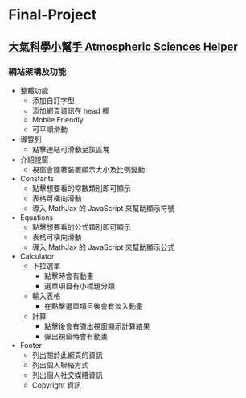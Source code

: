 # Final-Project

## [大氣科學小幫手 Atmospheric Sciences Helper](https://tcntp.github.io/final-project/index.html)

### 網站架構及功能
 - 整體功能
   + 添加自訂字型
   + 添加網頁資訊在 head 裡
   + Mobile Friendly
   + 可平順滑動
 - 導覽列
   + 點擊連結可滑動至該區塊
 - 介紹視窗
   + 視窗會隨著裝置顯示大小及比例變動
 - Constants
   + 點擊想要看的常數類別即可顯示
   + 表格可橫向滑動
   + 導入 MathJax 的 JavaScript 來幫助顯示符號
 - Equations
   + 點擊想要看的公式類別即可顯示
   + 表格可橫向滑動
   + 導入 MathJax 的 JavaScript 來幫助顯示公式
 - Calculator
   * 下拉選單
     + 點擊時會有動畫
     + 選單項目有小標題分類
   * 輸入表格
     + 在點擊選單項目後會有淡入動畫
   * 計算
     + 點擊後會有彈出視窗顯示計算結果
     + 彈出視窗時會有動畫
 - Footer
   + 列出關於此網頁的資訊
   + 列出個人聯絡方式
   + 列出個人社交媒體資訊
   + Copyright 資訊